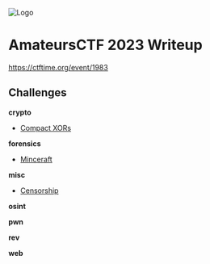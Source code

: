 ![Logo](https://ctftime.org/media/cache/b8/7c/b87c231f2f207a5257450995074e6545.png)

# AmateursCTF 2023 Writeup

https://ctftime.org/event/1983


## Challenges

**crypto** 
- [Compact XORs](crypto/Compact%20XORs/README.md)

**forensics** 
- [Minceraft](forensics/Minceraft/README.md)

**misc**
- [Censorship](misc/Censorship/README.md)

**osint** 

**pwn** 

**rev** 

**web** 

